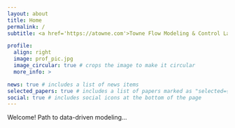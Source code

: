 ```yaml
---
layout: about
title: Home
permalink: /
subtitle: <a href='https://atowne.com'>Towne Flow Modeling & Control Lab, University of Michigan</a>

profile:
  align: right
  image: prof_pic.jpg
  image_circular: true # crops the image to make it circular
  more_info: >

news: true # includes a list of news items
selected_papers: true # includes a list of papers marked as "selected={true}"
social: true # includes social icons at the bottom of the page
---
```


Welcome! Path to data-driven modeling...

<!-- Using this new method, our [work](https://www.cambridge.org/core/journals/journal-of-fluid-mechanics/article/stable-threedimensional-vortex-families-consistent-with-jovian-observations-including-the-great-red-spot/D4B5FA0DDEF319F0392A1E022E9852CA) on the three-dimensional structure of Jovian vortices was published in the *Journal of Fluid dynamics*. -->
